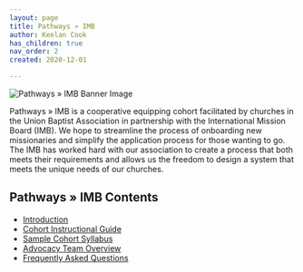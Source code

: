 ```yaml
---
layout: page
title: Pathways » IMB
author: Keelan Cook
has_children: true
nav_order: 2
created: 2020-12-01

---
```

![Pathways » IMB Banner Image](https://i.imgur.com/aeVVD30.png)

Pathways » IMB is a cooperative equipping cohort facilitated by churches in the Union Baptist Association in partnership with the International Mission Board (IMB).  We hope to streamline the process of onboarding new missionaries and simplify the application process for those wanting to go. The IMB has worked hard with our association to create a process that both meets their requirements and allows us the freedom to design a system that meets the unique needs of our churches.

<!--more-->
## Pathways » IMB Contents
* [Introduction](/docs/pathways-imb-intro/)
* [Cohort Instructional Guide](/docs/pathways-imb-instructional-guide/)
* [Sample Cohort Syllabus](/docs/imb-semester-1-syllabus/)
* [Advocacy Team Overview](/docs/advocacy-team-overview)
* [Frequently Asked Questions](/docs/pathways-imb-faq/)


